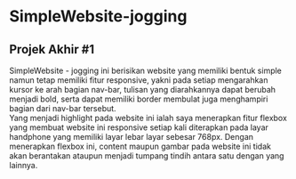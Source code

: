 SimpleWebsite-jogging
==
Projek Akhir #1
--

SimpleWebsite - jogging ini berisikan website yang memiliki bentuk simple namun tetap memiliki fitur responsive, yakni pada setiap mengarahkan kursor ke arah bagian nav-bar, tulisan yang diarahkannya dapat berubah menjadi bold, serta dapat memiliki border membulat juga menghampiri bagian dari nav-bar tersebut.   
Yang menjadi highlight pada website ini ialah saya menerapkan fitur flexbox yang membuat website ini responsive setiap kali diterapkan pada layar handphone yang memiliki layar lebar layar sebesar 768px. Dengan menerapkan flexbox ini, content maupun gambar pada website ini tidak akan berantakan ataupun menjadi tumpang tindih antara satu dengan yang lainnya.
